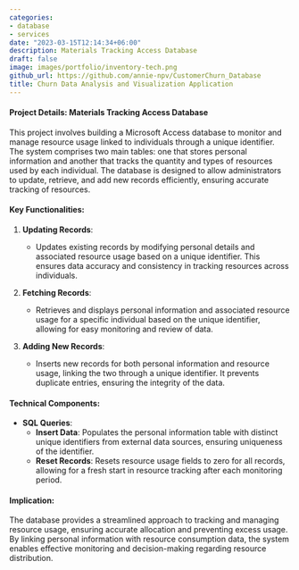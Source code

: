 ```yaml
---
categories:
- database
- services
date: "2023-03-15T12:14:34+06:00"
description: Materials Tracking Access Database
draft: false
image: images/portfolio/inventory-tech.png
github_url: https://github.com/annie-npv/CustomerChurn_Database
title: Churn Data Analysis and Visualization Application
---
```



#### Project Details: Materials Tracking Access Database

This project involves building a Microsoft Access database to monitor and manage resource usage linked to individuals through a unique identifier. The system comprises two main tables: one that stores personal information and another that tracks the quantity and types of resources used by each individual. The database is designed to allow administrators to update, retrieve, and add new records efficiently, ensuring accurate tracking of resources.

#### Key Functionalities:
1. **Updating Records**:
   - Updates existing records by modifying personal details and associated resource usage based on a unique identifier. This ensures data accuracy and consistency in tracking resources across individuals.

2. **Fetching Records**:
   - Retrieves and displays personal information and associated resource usage for a specific individual based on the unique identifier, allowing for easy monitoring and review of data.

3. **Adding New Records**:
   - Inserts new records for both personal information and resource usage, linking the two through a unique identifier. It prevents duplicate entries, ensuring the integrity of the data.

#### Technical Components:
- **SQL Queries**:
   - **Insert Data**: Populates the personal information table with distinct unique identifiers from external data sources, ensuring uniqueness of the identifier.
   - **Reset Records**: Resets resource usage fields to zero for all records, allowing for a fresh start in resource tracking after each monitoring period.

#### Implication:
The database provides a streamlined approach to tracking and managing resource usage, ensuring accurate allocation and preventing excess usage. By linking personal information with resource consumption data, the system enables effective monitoring and decision-making regarding resource distribution.






